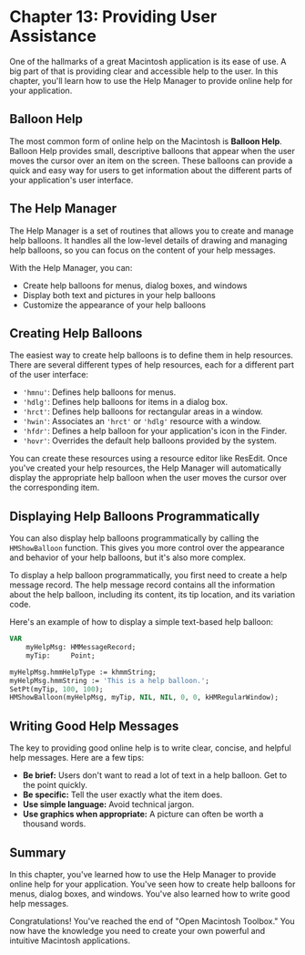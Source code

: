 # Chapter 13: Providing User Assistance

One of the hallmarks of a great Macintosh application is its ease of use. A big part of that is providing clear and accessible help to the user. In this chapter, you'll learn how to use the Help Manager to provide online help for your application.

## Balloon Help

The most common form of online help on the Macintosh is **Balloon Help**. Balloon Help provides small, descriptive balloons that appear when the user moves the cursor over an item on the screen. These balloons can provide a quick and easy way for users to get information about the different parts of your application's user interface.

## The Help Manager

The Help Manager is a set of routines that allows you to create and manage help balloons. It handles all the low-level details of drawing and managing help balloons, so you can focus on the content of your help messages.

With the Help Manager, you can:

*   Create help balloons for menus, dialog boxes, and windows
*   Display both text and pictures in your help balloons
*   Customize the appearance of your help balloons

## Creating Help Balloons

The easiest way to create help balloons is to define them in help resources. There are several different types of help resources, each for a different part of the user interface:

*   `'hmnu'`: Defines help balloons for menus.
*   `'hdlg'`: Defines help balloons for items in a dialog box.
*   `'hrct'`: Defines help balloons for rectangular areas in a window.
*   `'hwin'`: Associates an `'hrct'` or `'hdlg'` resource with a window.
*   `'hfdr'`: Defines a help balloon for your application's icon in the Finder.
*   `'hovr'`: Overrides the default help balloons provided by the system.

You can create these resources using a resource editor like ResEdit. Once you've created your help resources, the Help Manager will automatically display the appropriate help balloon when the user moves the cursor over the corresponding item.

## Displaying Help Balloons Programmatically

You can also display help balloons programmatically by calling the `HMShowBalloon` function. This gives you more control over the appearance and behavior of your help balloons, but it's also more complex.

To display a help balloon programmatically, you first need to create a help message record. The help message record contains all the information about the help balloon, including its content, its tip location, and its variation code.

Here's an example of how to display a simple text-based help balloon:

```pascal
VAR
    myHelpMsg: HMMessageRecord;
    myTip:     Point;

myHelpMsg.hmmHelpType := khmmString;
myHelpMsg.hmmString := 'This is a help balloon.';
SetPt(myTip, 100, 100);
HMShowBalloon(myHelpMsg, myTip, NIL, NIL, 0, 0, kHMRegularWindow);
```

## Writing Good Help Messages

The key to providing good online help is to write clear, concise, and helpful help messages. Here are a few tips:

*   **Be brief:** Users don't want to read a lot of text in a help balloon. Get to the point quickly.
*   **Be specific:** Tell the user exactly what the item does.
*   **Use simple language:** Avoid technical jargon.
*   **Use graphics when appropriate:** A picture can often be worth a thousand words.

## Summary

In this chapter, you've learned how to use the Help Manager to provide online help for your application. You've seen how to create help balloons for menus, dialog boxes, and windows. You've also learned how to write good help messages.

Congratulations! You've reached the end of "Open Macintosh Toolbox." You now have the knowledge you need to create your own powerful and intuitive Macintosh applications.
